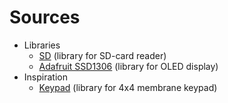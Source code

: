 # Sources

- Libraries
  - [SD](https://github.com/arduino-libraries/SD) (library for SD-card reader)
  - [Adafruit SSD1306](https://github.com/adafruit/Adafruit_SSD1306) (library for OLED display)
- Inspiration
  - [Keypad](https://github.com/Chris--A/Keypad) (library for 4x4 membrane keypad)
